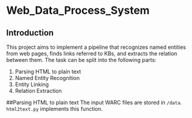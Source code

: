 # Web_Data_Process_System

## Introduction
This project aims to implement a pipeline that recognizes named entities from web pages, finds links referred to KBs, and extracts the relation between them. The task can be split into the following parts:
1. Parsing HTML to plain text
2. Named Entity Recognition
3. Entity Linking
4. Relation Extraction

##Parsing HTML to plain text
The input WARC files are stored in `/data`. `html2text.py` implements this function.
